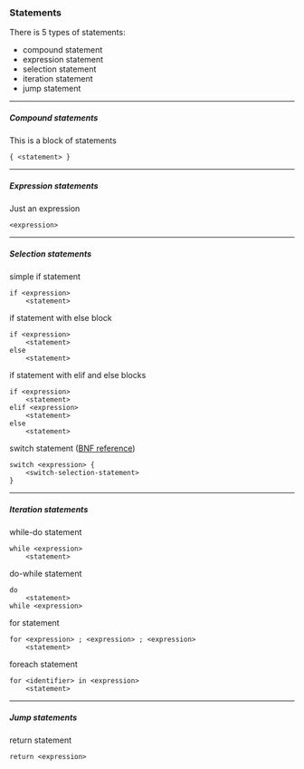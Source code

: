 ### Statements

There is 5 types of statements:
 * compound statement
 * expression statement
 * selection statement
 * iteration statement
 * jump statement
 
---
##### Compound statements
This is a block of statements

    { <statement> }

---
##### Expression statements
Just an expression

    <expression>


---
##### Selection statements
simple if statement

    if <expression>
        <statement>
    
if statement with else block

    if <expression>
        <statement> 
    else 
        <statement>
    
if statement with elif and else blocks
 
    if <expression> 
        <statement>
    elif <expression> 
        <statement>
    else
        <statement>
    
switch statement ([BNF reference][1])

    switch <expression> {
        <switch-selection-statement>
    }
   
---
##### Iteration statements
while-do statement
    
    while <expression>
        <statement>
    
do-while statement

    do 
        <statement>
    while <expression>
    
for statement

    for <expression> ; <expression> ; <expression>
        <statement>
        
foreach statement

    for <identifier> in <expression>
        <statement>

---     
##### Jump statements
return statement

    return <expression>
    
    
[1]: https://github.com/potemin1999/phantomshell/tree/master/docs/markdown/BNF.md